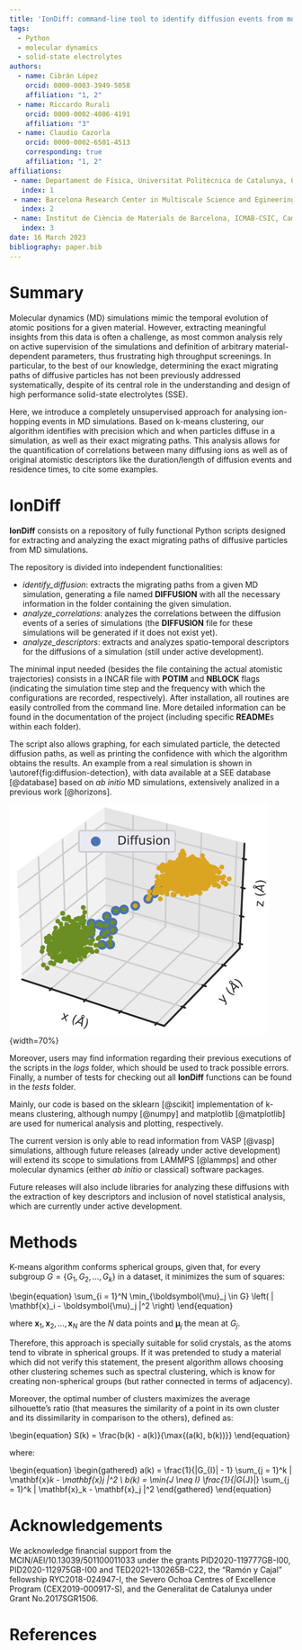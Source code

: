 ```yaml
---
title: 'IonDiff: command-line tool to identify diffusion events from molecular dynamics simulations'
tags:
  - Python
  - molecular dynamics
  - solid-state electrolytes
authors:
  - name: Cibrán López
    orcid: 0000-0003-3949-5058
    affiliation: "1, 2"
  - name: Riccardo Rurali
    orcid: 0000-0002-4086-4191
    affiliation: "3"
  - name: Claudio Cazorla
    orcid: 0000-0002-6501-4513
    corresponding: true
    affiliation: "1, 2"
affiliations:
 - name: Departament de Física, Universitat Politècnica de Catalunya, 08034 Barcelona, Spain.
   index: 1
 - name: Barcelona Research Center in Multiscale Science and Egineering, Universitat Politècnica de Catalunya, 08019 Barcelona, Spain.
   index: 2
 - name: Institut de Ciència de Materials de Barcelona, ICMAB-CSIC, Campus UAB, 08193 Bellaterra, Spain.
   index: 3
date: 16 March 2023
bibliography: paper.bib
---
```


# Summary

Molecular dynamics (MD) simulations mimic the temporal evolution of atomic positions for a given material. However, extracting meaningful insights from this data is often a challenge, as most common analysis rely on active supervision of the simulations and definition of arbitrary material-dependent parameters, thus frustrating high throughput screenings. In particular, to the best of our knowledge, determining the exact migrating paths of diffusive particles has not been previously addressed systematically, despite of its central role in the understanding and design of high performance solid-state electrolytes (SSE).

Here, we introduce a completely unsupervised approach for analysing ion-hopping events in MD simulations. Based on k-means clustering, our algorithm identifies with precision which and when particles diffuse in a simulation, as well as their exact migrating paths. This analysis allows for the quantification of correlations between many diffusing ions as well as of original atomistic descriptors like the duration/length of diffusion events and residence times, to cite some examples.

# IonDiff

**IonDiff** consists on a repository of fully functional Python scripts designed for extracting and analyzing the exact migrating paths of diffusive particles from MD simulations.

The repository is divided into independent functionalities:

- *identify_diffusion*: extracts the migrating paths from a given MD simulation, generating a file named **DIFFUSION** with all the necessary information in the folder containing the given simulation.
- *analyze_correlations*: analyzes the correlations between the diffusion events of a series of simulations (the **DIFFUSION** file for these simulations will be generated if it does not exist yet).
- *analyze_descriptors*: extracts and analyzes spatio-temporal descriptors for the diffusions of a simulation (still under active development).

The minimal input needed (besides the file containing the actual atomistic trajectories) consists in a INCAR file with **POTIM** and **NBLOCK** flags (indicating the simulation time step and the frequency with which the configurations are recorded, respectively). After installation, all routines are easily controlled from the command line. More detailed information can be found in the documentation of the project (including specific **README**s within each folder).

The script also allows graphing, for each simulated particle, the detected diffusion paths, as well as printing the confidence with which the algorithm obtains the results. An example from a real simulation is shown in \autoref{fig:diffusion-detection}, with data available at a SEE database [@database] based on *ab initio* MD simulations, extensively analized in a previous work [@horizons].

![Example of the performance of our unsupervised algorithm at extracting the diffusive path for one random particle of an *ab initio* MD simulation of Li\textsubscript{7}La\textsubscript{3}Zr\textsubscript{2}O\textsubscript{12} at a temperature of 400K.\label{fig:diffusion-detection}](figure.svg){width=70%}

Moreover, users may find information regarding their previous executions of the scripts in the *logs* folder, which should be used to track possible errors. Finally, a number of tests for checking out all **IonDiff** functions can be found in the *tests* folder.

Mainly, our code is based on the sklearn [@scikit] implementation of k-means clustering, although numpy [@numpy] and matplotlib [@matplotlib] are used for numerical analysis and plotting, respectively.

The current version is only able to read information from VASP [@vasp] simulations, although future releases (already under active development) will extend its scope to simulations from LAMMPS [@lammps] and other molecular dynamics (either *ab initio* or classical) software packages.

Future releases will also include libraries for analyzing these diffusions with the extraction of key descriptors and inclusion of novel statistical analysis, which are currently under active development.

# Methods

K-means algorithm conforms spherical groups, given that, for every subgroup $G = \{G_1, G_2, \dots, G_k\}$ in a dataset, it minimizes the sum of squares:

\begin{equation}
    \sum_{i = 1}^N \min_{\boldsymbol{\mu}_j \in G} \left( \| \mathbf{x}_i - \boldsymbol{\mu}_j \|^2 \right)
\end{equation}

where $\mathbf{x}_1, \mathbf{x}_2, \dots, \mathbf{x}_N$ are the $N$ data points and $\boldsymbol{\mu}_j$ the mean at $G_j$.

Therefore, this approach is specially suitable for solid crystals, as the atoms tend to vibrate in spherical groups. If it was pretended to study a material which did not verify this statement, the present algorithm allows choosing other clustering schemes such as spectral clustering, which is know for creating non-spherical groups (but rather connected in terms of adjacency).

Moreover, the optimal number of clusters maximizes the average silhouette’s ratio (that measures the similarity of a point in its own cluster and its dissimilarity in comparison to the others), defined as:

\begin{equation}
    S(k) = \frac{b(k) - a(k)}{\max{(a(k), b(k))}}
\end{equation}

where:

\begin{equation}
    \begin{gathered}
        a(k) = \frac{1}{|G_{I}| - 1} \sum_{j = 1}^k \| \mathbf{x}_k - \mathbf{x}_j \|^2 \\
        b(k) = \min_{J \neq I} \frac{1}{|G_{J}|} \sum_{j = 1}^k \| \mathbf{x}_k - \mathbf{x}_j \|^2
    \end{gathered}
\end{equation}


# Acknowledgements

We acknowledge financial support from the MCIN/AEI/10.13039/501100011033 under the grants PID2020-119777GB-I00, PID2020-112975GB-I00 and TED2021-130265B-C22, the “Ramón y Cajal” fellowship RYC2018-024947-I, the Severo Ochoa Centres of Excellence Program (CEX2019-000917-S), and the Generalitat de Catalunya under Grant No.2017SGR1506.

# References
